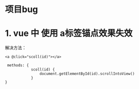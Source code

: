 # 项目bug

# 1. vue 中 使用 a标签锚点效果失效

解决方法：

~~~vue
<a @click="scoll(id)"></a>

 methods: {
            scoll(id) {
                document.getElementById(id).scrollIntoView()
            }
}
~~~

